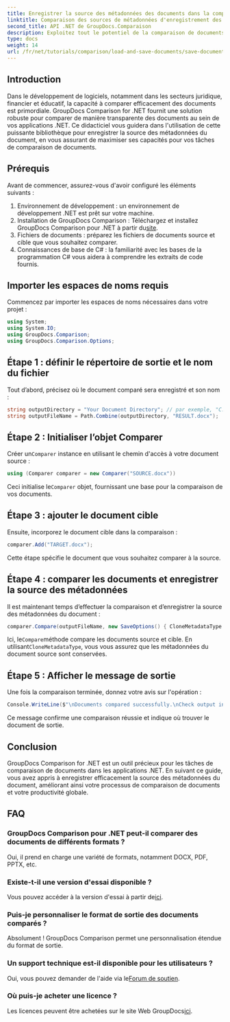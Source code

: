 ```yaml
---
title: Enregistrer la source des métadonnées des documents dans la comparaison GroupDocs pour .NET
linktitle: Comparaison des sources de métadonnées d'enregistrement des documents dans GroupDocs pour .NET
second_title: API .NET de GroupDocs.Comparaison
description: Exploitez tout le potentiel de la comparaison de documents dans vos applications .NET en exploitant GroupDocs Comparison pour .NET. Ce didacticiel étape par étape vous guide dans la comparaison de documents sans effort, tout en vous concentrant sur l'enregistrement de la source des métadonnées du document.
type: docs
weight: 14
url: /fr/net/tutorials/comparison/load-and-save-documents/save-documents-metadata-source/
---
```

## Introduction

Dans le développement de logiciels, notamment dans les secteurs juridique, financier et éducatif, la capacité à comparer efficacement des documents est primordiale. GroupDocs Comparison for .NET fournit une solution robuste pour comparer de manière transparente des documents au sein de vos applications .NET. Ce didacticiel vous guidera dans l'utilisation de cette puissante bibliothèque pour enregistrer la source des métadonnées du document, en vous assurant de maximiser ses capacités pour vos tâches de comparaison de documents.

## Prérequis

Avant de commencer, assurez-vous d'avoir configuré les éléments suivants :

1. Environnement de développement : un environnement de développement .NET est prêt sur votre machine.
2. Installation de GroupDocs Comparison : Téléchargez et installez GroupDocs Comparison pour .NET à partir du[site](https://releases.groupdocs.com/comparison/net/).
3. Fichiers de documents : préparez les fichiers de documents source et cible que vous souhaitez comparer.
4. Connaissances de base de C# : la familiarité avec les bases de la programmation C# vous aidera à comprendre les extraits de code fournis.

## Importer les espaces de noms requis

Commencez par importer les espaces de noms nécessaires dans votre projet :

```csharp
using System;
using System.IO;
using GroupDocs.Comparison;
using GroupDocs.Comparison.Options;
```

## Étape 1 : définir le répertoire de sortie et le nom du fichier

Tout d’abord, précisez où le document comparé sera enregistré et son nom :

```csharp
string outputDirectory = "Your Document Directory"; // par exemple, "C:\\Documents"
string outputFileName = Path.Combine(outputDirectory, "RESULT.docx");
```

## Étape 2 : Initialiser l’objet Comparer

 Créer un`Comparer` instance en utilisant le chemin d'accès à votre document source :

```csharp
using (Comparer comparer = new Comparer("SOURCE.docx"))
```
 Ceci initialise le`Comparer` objet, fournissant une base pour la comparaison de vos documents.

## Étape 3 : ajouter le document cible

Ensuite, incorporez le document cible dans la comparaison :

```csharp
comparer.Add("TARGET.docx");
```
Cette étape spécifie le document que vous souhaitez comparer à la source.

## Étape 4 : comparer les documents et enregistrer la source des métadonnées

Il est maintenant temps d’effectuer la comparaison et d’enregistrer la source des métadonnées du document :

```csharp
comparer.Compare(outputFileName, new SaveOptions() { CloneMetadataType = MetadataType.Source });
```
 Ici, le`Compare`méthode compare les documents source et cible. En utilisant`CloneMetadataType`, vous vous assurez que les métadonnées du document source sont conservées.

## Étape 5 : Afficher le message de sortie

Une fois la comparaison terminée, donnez votre avis sur l'opération :

```csharp
Console.WriteLine($"\nDocuments compared successfully.\nCheck output in {outputDirectory}.");
```
Ce message confirme une comparaison réussie et indique où trouver le document de sortie.

## Conclusion

GroupDocs Comparison for .NET est un outil précieux pour les tâches de comparaison de documents dans les applications .NET. En suivant ce guide, vous avez appris à enregistrer efficacement la source des métadonnées du document, améliorant ainsi votre processus de comparaison de documents et votre productivité globale.

## FAQ

### GroupDocs Comparison pour .NET peut-il comparer des documents de différents formats ?

Oui, il prend en charge une variété de formats, notamment DOCX, PDF, PPTX, etc.

### Existe-t-il une version d'essai disponible ?

 Vous pouvez accéder à la version d'essai à partir de[ici](https://releases.groupdocs.com/).

### Puis-je personnaliser le format de sortie des documents comparés ?

Absolument ! GroupDocs Comparison permet une personnalisation étendue du format de sortie.

### Un support technique est-il disponible pour les utilisateurs ?

 Oui, vous pouvez demander de l'aide via le[Forum de soutien](https://forum.groupdocs.com/c/comparison/12).

### Où puis-je acheter une licence ?

 Les licences peuvent être achetées sur le site Web GroupDocs[ici](https://purchase.groupdocs.com/buy).